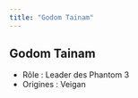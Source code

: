 ```yaml
---
title: "Godom Tainam"
---
```


Godom Tainam
------------


- Rôle : Leader des Phantom 3  
- Origines : Veigan

